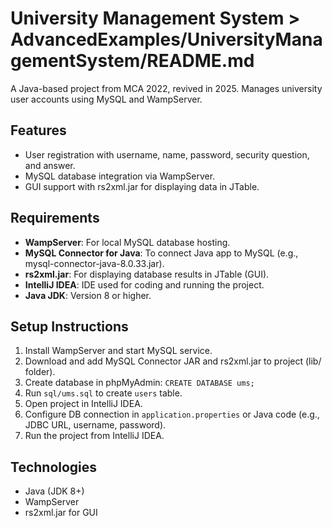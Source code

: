 # University Management System > AdvancedExamples/UniversityManagementSystem/README.md

A Java-based project from MCA 2022, revived in 2025. Manages university user accounts using MySQL and WampServer. 

## Features 
- User registration with username, name, password, security question, and answer. 
- MySQL database integration via WampServer. 
- GUI support with rs2xml.jar for displaying data in JTable.
  
## Requirements 
- **WampServer**: For local MySQL database hosting.
- **MySQL Connector for Java**: To connect Java app to MySQL (e.g., mysql-connector-java-8.0.33.jar). 
- **rs2xml.jar**: For displaying database results in JTable (GUI). 
- **IntelliJ IDEA**: IDE used for coding and running the project. 
- **Java JDK**: Version 8 or higher.
  
## Setup Instructions 
1. Install WampServer and start MySQL service.
2. Download and add MySQL Connector JAR and rs2xml.jar to project (lib/ folder). 
3. Create database in phpMyAdmin: `CREATE DATABASE ums;` 
4. Run `sql/ums.sql` to create `users` table. 
5. Open project in IntelliJ IDEA. 
6. Configure DB connection in `application.properties` or Java code (e.g., JDBC URL, username, password). 
7. Run the project from IntelliJ IDEA.
   
## Technologies 
- Java (JDK 8+) 
- WampServer 
- rs2xml.jar for GUI 


